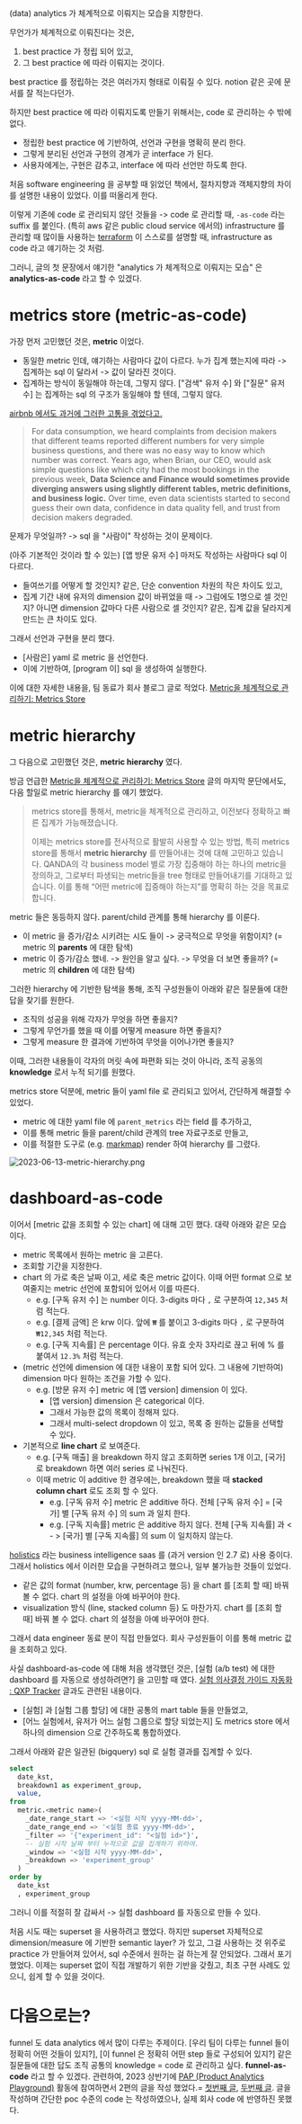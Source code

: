 (data) analytics 가 체계적으로 이뤄지는 모습을 지향한다.

무언가가 체계적으로 이뤄진다는 것은, 

1. best practice 가 정립 되어 있고, 
2. 그 best practice 에 따라 이뤄지는 것이다. 

best practice 를 정립하는 것은 여러가지 형태로 이뤄질 수 있다. notion 같은 곳에 문서를 잘 적는다던가.

하지만 best practice 에 따라 이뤄지도록 만들기 위해서는, code 로 관리하는 수 밖에 없다.

- 정립한 best practice 에 기반하여, 선언과 구현을 명확히 분리 한다.
- 그렇게 분리된 선언과 구현의 경계가 곧 interface 가 된다.
- 사용자에게는, 구현은 감추고, interface 에 따라 선언만 하도록 한다.

처음 software engineering 을 공부할 때 읽었던 책에서, 절차지향과 객체지향의 차이를 설명한 내용이 있었다. 이를 떠올리게 한다.

이렇게 기존에 code 로 관리되지 않던 것들을 -> code 로 관리할 때, `-as-code` 라는 suffix 를 붙인다. (특히 aws 같은 public cloud service 에서의) infrastructure 를 관리할 때 많이들 사용하는 [terraform](https://www.terraform.io/) 이 스스로를 설명할 때, infrastructure as code 라고 얘기하는 것 처럼.

그러니, 글의 첫 문장에서 얘기한 "analytics 가 체계적으로 이뤄지는 모습" 은 **analytics-as-code** 라고 할 수 있겠다.

# metrics store (metric-as-code)

가장 먼저 고민했던 것은, **metric** 이었다.

- 동일한 metric 인데, 얘기하는 사람마다 값이 다르다. 누가 집계 했는지에 따라 -> 집계하는 sql 이 달라서 -> 값이 달라진 것이다.
- 집계하는 방식이 동일해야 하는데, 그렇지 않다. ["검색" 유저 수] 와 ["질문" 유저 수] 는 집계하는 sql 의 구조가 동일해야 할 텐데, 그렇지 않다.

[airbnb 에서도 과거에 그러한 고통을 겪었다고.](https://medium.com/airbnb-engineering/how-airbnb-achieved-metric-consistency-at-scale-f23cc53dea70#:~:text=For%20data%20consumption,decision%20makers%20degraded.)

> For data consumption, we heard complaints from decision makers that different teams reported different numbers for very simple business questions, and there was no easy way to know which number was correct. Years ago, when Brian, our CEO, would ask simple questions like which city had the most bookings in the previous week, **Data Science and Finance would sometimes provide diverging answers using slightly different tables, metric definitions, and business logic.** Over time, even data scientists started to second guess their own data, confidence in data quality fell, and trust from decision makers degraded.

문제가 무엇일까? -> sql 을 "사람이" 작성하는 것이 문제이다. 

(아주 기본적인 것이라 할 수 있는) [앱 방문 유저 수] 마저도 작성하는 사람마다 sql 이 다르다.

- 들여쓰기를 어떻게 할 것인지? 같은, 단순 convention 차원의 작은 차이도 있고,
- 집계 기간 내에 유저의 dimension 값이 바뀌었을 때 -> 그럼에도 1명으로 셀 것인지? 아니면 dimension 값마다 다른 사람으로 셀 것인지? 같은, 집계 값을 달라지게 만드는 큰 차이도 있다.

그래서 선언과 구현을 분리 했다.

- [사람은] yaml 로 metric 을 선언한다.
- 이에 기반하여, [program 이] sql 을 생성하여 실행한다.

이에 대한 자세한 내용을, 팀 동료가 회사 블로그 글로 적었다. [Metric을 체계적으로 관리하기: Metrics Store](https://blog.mathpresso.com/metric-%EC%9D%84-%EC%B2%B4%EA%B3%84%EC%A0%81%EC%9C%BC%EB%A1%9C-%EA%B4%80%EB%A6%AC%ED%95%98%EA%B8%B0-metrics-store-ccc4dc1d6768)

# metric hierarchy

그 다음으로 고민했던 것은, **metric hierarchy** 였다.

방금 언급한 [Metric을 체계적으로 관리하기: Metrics Store](https://blog.mathpresso.com/metric-%EC%9D%84-%EC%B2%B4%EA%B3%84%EC%A0%81%EC%9C%BC%EB%A1%9C-%EA%B4%80%EB%A6%AC%ED%95%98%EA%B8%B0-metrics-store-ccc4dc1d6768) 글의 마지막 문단에서도, 다음 할일로 metric hierarchy 를 얘기 했었다.

> metrics store를 통해서, metric을 체계적으로 관리하고, 이전보다 정확하고 빠른 집계가 가능해졌습니다.
> 
> 이제는 metrics store를 전사적으로 활발히 사용할 수 있는 방법, 특히 metrics store를 통해서 **metric hierarchy** 를 만들어내는 것에 대해 고민하고 있습니다. QANDA의 각 business model 별로 가장 집중해야 하는 하나의 metric을 정의하고, 그로부터 파생되는 metric들을 tree 형태로 만들어내기를 기대하고 있습니다. 이를 통해 “어떤 metric에 집중해야 하는지”를 명확히 하는 것을 목표로 합니다.

metric 들은 동등하지 않다. parent/child 관계를 통해 hierarchy 를 이룬다.

- 이 metric 을 증가/감소 시키려는 시도 들이 -> 궁극적으로 무엇을 위함이지? (= metric 의 **parents** 에 대한 탐색)
- metric 이 증가/감소 했네. -> 원인을 알고 싶다. -> 무엇을 더 보면 좋을까? (= metric 의 **children** 에 대한 탐색)


그러한 hierarchy 에 기반한 탐색을 통해, 조직 구성원들이 아래와 같은 질문들에 대한 답을 찾기를 원한다.

- 조직의 성공을 위해 각자가 무엇을 하면 좋을지? 
- 그렇게 무언가를 했을 때 이를 어떻게 measure 하면 좋을지?
- 그렇게 measure 한 결과에 기반하여 무엇을 이어나가면 좋을지? 

이때, 그러한 내용들이 각자의 머릿 속에 파편화 되는 것이 아니라, 조직 공동의 **knowledge** 로서 누적 되기를 원했다. 

metrics store 덕분에, metric 들이 yaml file 로 관리되고 있어서, 간단하게 해결할 수 있었다.

- metric 에 대한 yaml file 에 `parent_metrics` 라는 field 를 추가하고,
- 이를 통해 metric 들을 parent/child 관계의 tree 자료구조로 만들고,
- 이를 적절한 도구로 (e.g. [markmap](https://markmap.js.org/)) render 하여 hierarchy 를 그렸다.

![2023-06-13-metric-hierarchy.png](https://raw.githubusercontent.com/chang12/chang12.github.io/master/images/2023-06-13-metric-hierarchy.png)

# dashboard-as-code

이어서 [metric 값을 조회할 수 있는 chart] 에 대해 고민 했다. 대략 아래와 같은 모습이다.

- metric 목록에서 원하는 metric 을 고른다.
- 조회할 기간을 지정한다.
- chart 의 가로 축은 날짜 이고, 세로 축은 metric 값이다. 이때 어떤 format 으로 보여줄지는 metric 선언에 포함되어 있어서 이를 따른다.
    - e.g. [구독 유저 수] 는 number 이다. 3-digits 마다 `,` 로 구분하여 `12,345` 처럼 적는다.
    - e.g. [결제 금액] 은 krw 이다. 앞에 `₩` 를 붙이고 3-digits 마다 `,` 로 구분하여 `₩12,345` 처럼 적는다.
    - e.g. [구독 지속률] 은 percentage 이다. 유효 숫자 3자리로 끊고 뒤에 % 를 붙여서 `12.3%` 처럼 적는다.
- (metric 선언에 dimension 에 대한 내용이 포함 되어 있다. 그 내용에 기반하여) dimension 마다 원하는 조건을 가할 수 있다.
    - e.g. [방문 유저 수] metric 에 [앱 version] dimension 이 있다.
        - [앱 version] dimension 은 categorical 이다.
        - 그래서 가능한 값의 목록이 정해져 있다.
        - 그래서 multi-select dropdown 이 있고, 목록 중 원하는 값들을 선택할 수 있다.
- 기본적으로 **line chart** 로 보여준다. 
    - e.g. [구독 매출] 을 breakdown 하지 않고 조회하면 series 1개 이고, [국가] 로 breakdown 하면 여러 series 로 나눠진다.
    - 이때 metric 이 additive 한 경우에는, breakdown 했을 때 **stacked column chart** 로도 조회 할 수 있다.
        - e.g. [구독 유저 수] metric 은 additive 하다. 전체 [구독 유저 수] = [국가] 별 [구독 유저 수] 의 sum 과 일치 한다.
        - e.g. [구독 지속률] metric 은 additive 하지 않다. 전체 [구독 지속률] 과 < - > [국가] 별 [구독 지속률] 의 sum 이 일치하지 않는다.

[holistics](https://www.holistics.io/) 라는 business intelligence saas 를 (과거 version 인 2.7 로) 사용 중이다. 그래서 holistics 에서 이러한 모습을 구현하려고 했으나, 일부 불가능한 것들이 있었다.

- 같은 값의 format (number, krw, percentage 등) 을 chart 를 [조회 할 때] 바꿔 볼 수 없다. chart 의 설정을 아예 바꾸어야 한다.
- visualization 방식 (line, stacked column 등) 도  마찬가지. chart 를 [조회 할 때] 바꿔 볼 수 없다. chart 의 설정을 아예 바꾸어야 한다.

그래서 data engineer 동료 분이 직접 만들었다. 회사 구성원들이 이를 통해 metric 값을 조회하고 있다.

사실 dashboard-as-code 에 대해 처음 생각했던 것은, [실험 (a/b test) 에 대한 dashboard 를 자동으로 생성하려면?] 을 고민할 때 였다. [실험 의사결정 가이드 자동화 : QXP Tracker](https://blog.mathpresso.com/%EC%8B%A4%ED%97%98-tracking-b3e5ba7b3004) 글과도 관련된 내용이다.

- [실험] 과 [실험 그룹 할당] 에 대한 공통의 mart table 들을 만들었고,
- [어느 실험에서, 유저가 어느 실험 그룹으로 할당 되었는지] 도 metrics store 에서 하나의 dimension 으로 간주하도록 통합하였다. 

그래서 아래와 같은 일관된 (bigquery) sql 로 실험 결과를 집계할 수 있다.

```sql
select
  date_kst,
  breakdown1 as experiment_group,
  value,
from
  metric.<metric name>(
    _date_range_start => '<실험 시작 yyyy-MM-dd>',
    _date_range_end => '<실험 종료 yyyy-MM-dd>',
    _filter => '{"experiment_id": "<실험 id>"}',
    -- 실험 시작 날짜 부터 누적으로 값을 집계하기 위하여.
    _window => '<실험 시작 yyyy-MM-dd>',
    _breakdown => 'experiment_group'
  )
order by
  date_kst
  , experiment_group
```

그러니 이를 적절히 잘 감싸서 -> 실험 dashboard 를 자동으로 만들 수 있다. 

처음 시도 때는 superset 을 사용하려고 했었다. 하지만 superset 자체적으로 dimension/measure 에 기반한 semantic layer? 가 있고, 그걸 사용하는 것 위주로 practice 가 만들어져 있어서, sql 수준에서 원하는 걸 하는게 잘 안되었다. 그래서 포기 했었다. 이제는 superset 없이 직접 개발하기 위한 기반을 갖췄고, 최초 구현 사례도 있으니, 쉽게 할 수 있을 것이다.

# 다음으로는?

funnel 도 data analytics 에서 많이 다루는 주제이다. [우리 팀이 다루는 funnel 들이 정확히 어떤 것들이 있지?], [이 funnel 은 정확히 어떤 step 들로 구성되어 있지?] 같은 질문들에 대한 답도 조직 공통의 knowledge = code 로 관리하고 싶다. **funnel-as-code** 라고 할 수 있겠다. 관련하여, 2023 상반기에 [PAP (Product Analytics Playground)](https://playinpap.oopy.io/) 활동에 참여하면서 2편의 글을 작성 했었다.= [첫번째 글](https://playinpap.github.io/funnel-as-code-1/), [두번째 글](https://playinpap.github.io/funnel-as-code-step-wise-conversion-rate-line-chart/). 글을 작성하며 간단한 poc 수준의 code 는 작성하였으나, 실제 회사 code 에 반영하진 못했다.
